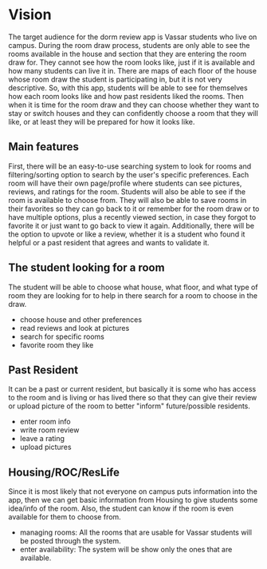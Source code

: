  # Vision

The target audience for the dorm review app is Vassar students who live on campus. During the room draw process, 
students are only able to see the rooms available in the house and section that they are entering the room draw for. 
They cannot see how the room looks like, just if it is available and how many students can live it in. There are maps
of each floor of the house whose room draw the student is participating in, but it is not very descriptive. So, with 
this app, students will be able to see for themselves how each room looks like and how past residents liked the rooms. 
Then when it is time for the room draw and they can choose whether they want to stay or switch houses and they can 
confidently choose a room that they will like, or at least they will be prepared for how it looks like.

## Main features
First, there will be an easy-to-use searching system to look for rooms and filtering/sorting option to search by the user's specific preferences.
Each room will have their own page/profile where students can see pictures, reviews, and ratings for the room. Students
will also be able to see if the room is available to choose from. They will also be able to save rooms in their favorites
so they can go back to it or remember for the room draw or to have multiple options, plus a recently viewed section, 
in case they forgot to favorite it or just want to go back to view it again. Additionally, there will be the option to 
upvote or like a review, whether it is a student who found it helpful or a past resident that agrees and wants to 
validate it.

## The student looking for a room
The student will be able to choose what house, what floor, and what type of room they are looking for to help in there
search for a room to choose in the draw.
- choose house and other preferences
- read reviews and look at pictures
- search for specific rooms
- favorite room they like

## Past Resident
It can be a past or current resident, but basically it is some who has access to the room and is living or has lived
there so that they can give their review or upload picture of the room to better "inform" future/possible residents.
- enter room info
- write room review
- leave a rating 
- upload pictures

## Housing/ROC/ResLife
Since it is most likely that not everyone on campus puts information into the app,
then we can get basic information from Housing to give students some idea/info of the room.
Also, the student can know if the room is even available for them to choose from.
- managing rooms: All the rooms that are usable for Vassar students will be posted through the system.
- enter availability: The system will be show only the ones that are available. 